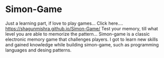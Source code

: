 # Simon-Game

Just a learning part, if love to play games...
Click here.... https://shagunmishra.github.io/Simon-Game/
Test your memory, till what level you are able to memorize the pattern...
Simon-game is a classic electronic memory game that challenges players.
I got to learn new skills and gained knowledge while building simon-game, such as programming languages and desing patterns.

